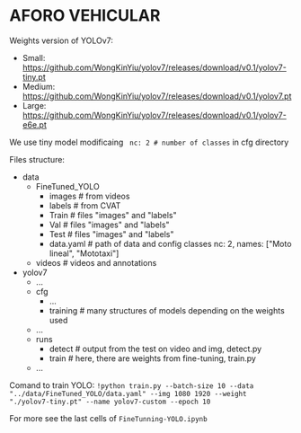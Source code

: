 # AFORO VEHICULAR

Weights version of YOLOv7:
* Small: https://github.com/WongKinYiu/yolov7/releases/download/v0.1/yolov7-tiny.pt
* Medium: https://github.com/WongKinYiu/yolov7/releases/download/v0.1/yolov7.pt
* Large: https://github.com/WongKinYiu/yolov7/releases/download/v0.1/yolov7-e6e.pt

We use tiny model modificaing <code> nc: 2  # number of classes</code> in cfg directory

Files structure:
* data
  * FineTuned_YOLO
    * images        # from videos
    * labels        # from CVAT
    * Train         # files "images" and "labels"
    * Val           # files "images" and "labels"
    * Test          # files "images" and "labels"
    * data.yaml     # path of data and config classes nc: 2, names: ["Moto lineal", "Mototaxi"]
  * videos           # videos and annotations
* yolov7
  * ...
  * cfg
    * ...
    * training      # many structures of models depending on the weights used
  * ...
  * runs
    * detect        # output from the test on video and img, detect.py
    * train         # here, there are weights from fine-tuning, train.py
  * ...

Comand to train YOLO:
<code>!python train.py --batch-size 10 --data "../data/FineTuned_YOLO/data.yaml" --img 1080 1920 --weight "./yolov7-tiny.pt" --name yolov7-custom --epoch 10</code>

For more see the last cells of <code>FineTunning-YOLO.ipynb</code>
